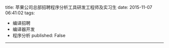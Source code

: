 title:  苹果公司总部招聘程序分析工具研发工程师及实习生
date: 2015-11-07 06:41:02
tags:
  - 编译招聘
  - 编译器开发
  - 程序分析
published: False
---

